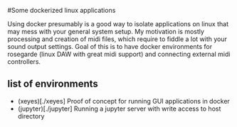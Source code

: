 #Some dockerized linux applications

Using docker presumably is a good way to isolate applications on linux that may mess with your general system setup. My motivation is mostly processing and creation of midi files, which require to fiddle a lot with your sound output settings. Goal of this is to have docker environments for rosegarde (linux DAW with great midi support) and connecting external midi controllers.

## list of environments

 - (xeyes)[./xeyes] Proof of concept for running GUI applications in docker
 - (jupyter)[./jupyter] Running a jupyter server with write access to host directory 

